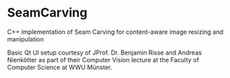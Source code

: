 # SeamCarving
C++ implementation of Seam Carving for content-aware image resizing and manipulation

Basic Qt UI setup courtesy of JProf. Dr. Benjamin Risse and Andreas Nienkötter as part of their Computer Vision lecture at the Faculty of Computer Science at WWU Münster.
